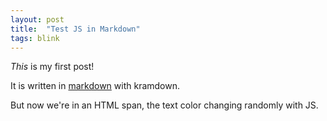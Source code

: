 ```yaml
---
layout: post
title:  "Test JS in Markdown"
tags: blink
---
```


*This* is my first post!

It is written in
[markdown](https://daringfireball.net/projects/markdown/)
with kramdown.

<span id="blinker">
  But now we're in an HTML span, the text color changing randomly with JS.
</span>

<script>
  var el = document.getElementById("blinker");
  var i;
  var colors = ["red", "blue", "green", "purple", "pink", "orange"];

  setInterval(function() {
    i = Math.round(Math.random() * (colors.length - 1));
    el.style.color = colors[i];
  }, 500);
</script>
